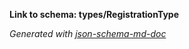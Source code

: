 <b id="typesregistrationtype">Link to schema: types/RegistrationType</b>


_Generated with [json-schema-md-doc](https://brianwendt.github.io/json-schema-md-doc/)_